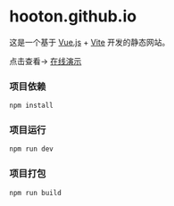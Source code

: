 # hooton.github.io

这是一个基于 [Vue.js](https://vuejs.org/) + [Vite](https://vitejs.dev/) 开发的静态网站。

点击查看→ [在线演示](https://hamwheat.github.io/sweet-home/)

### 项目依赖

```sh
npm install
```

### 项目运行

```sh
npm run dev
```

### 项目打包

```sh
npm run build
```
